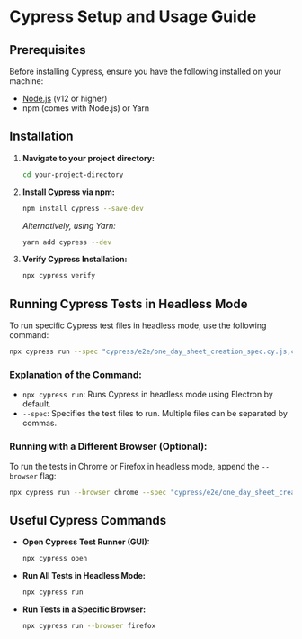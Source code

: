 # Cypress Setup and Usage Guide

## Prerequisites

Before installing Cypress, ensure you have the following installed on your machine:
- [Node.js](https://nodejs.org/) (v12 or higher)
- npm (comes with Node.js) or Yarn

## Installation

1. **Navigate to your project directory:**
   ```bash
   cd your-project-directory
   ```

2. **Install Cypress via npm:**
   ```bash
   npm install cypress --save-dev
   ```
   
   *Alternatively, using Yarn:*
   ```bash
   yarn add cypress --dev
   ```

3. **Verify Cypress Installation:**
   ```bash
   npx cypress verify
   ```

## Running Cypress Tests in Headless Mode

To run specific Cypress test files in headless mode, use the following command:

```bash
npx cypress run --spec "cypress/e2e/one_day_sheet_creation_spec.cy.js,cypress/e2e/sign_up_sheet_one_day.cy.js"
```

### Explanation of the Command:
- `npx cypress run`: Runs Cypress in headless mode using Electron by default.
- `--spec`: Specifies the test files to run. Multiple files can be separated by commas.

### Running with a Different Browser (Optional):
To run the tests in Chrome or Firefox in headless mode, append the `--browser` flag:

```bash
npx cypress run --browser chrome --spec "cypress/e2e/one_day_sheet_creation_spec.cy.js,cypress/e2e/sign_up_sheet_one_day.cy.js"
```

## Useful Cypress Commands

- **Open Cypress Test Runner (GUI):**
  ```bash
  npx cypress open
  ```

- **Run All Tests in Headless Mode:**
  ```bash
  npx cypress run
  ```

- **Run Tests in a Specific Browser:**
  ```bash
  npx cypress run --browser firefox
  ```

